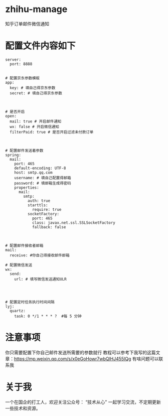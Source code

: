 # zhihu-manage
知乎订单邮件微信通知

# 配置文件内容如下
```
server:
  port: 8888


# 配置京东参数模板
app:
  key: # 填自己得京东参数
  secret: # 填自己得京东参数
  
  

# 是否开启
open:
  mail: true # 开启邮件通知
  wx: false # 开启微信通知
  filterPaid: true # 是否开启过滤未付款订单



# 配置邮件发送着参数
spring:
  mail:
    port: 465
    default-encoding: UTF-8
    host: smtp.qq.com
    username: # 填自己配置得邮箱
    password: # 填邮箱生成得密码
    properties:
      mail:
        smtp:
          auth: true
          starttls:
            require: true
          socketFactory:
            port: 465
            class: javax.net.ssl.SSLSocketFactory
            fallback: false



# 配置邮件接收者邮箱
mail:
  receive: #你自己得接收邮件邮箱

# 配置微信发送
wx:
  send:
    url: # 填写微信发送通知ULR




# 配置定时任务执行时间间隔
lyj:
  quartz:
    task: 0 */1 * * * ?  #每 5 分钟
```

# 注意事项
你只需要配置下你自己邮件发送所需要的参数就行
教程可以参考下我写的这篇文章：https://mp.weixin.qq.com/s/x0eGoHowr7wbQlHJ455lQg
有啥问题可以联系我

# 关于我

一个在国企的打工人，欢迎关注公众号： “技术从心” 一起学习交流，不定期更新一些技术和资源。